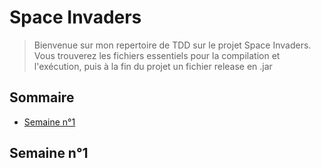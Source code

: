 # Space Invaders

>Bienvenue sur mon repertoire de TDD sur le projet Space Invaders. Vous trouverez les fichiers essentiels pour la compilation et l'exécution, puis à la fin du projet un fichier release en .jar

## Sommaire 

- [Semaine n°1](#semaine1)

## Semaine n°1 <a href="semaine1"></a>